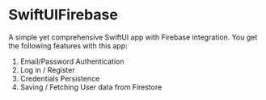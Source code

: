 # SwiftUIFirebase
A simple yet comprehensive SwiftUI app with Firebase integration. You get the following features with this app: 
1. Email/Password Authentication
2. Log in / Register
3. Credentials Persistence 
4. Saving / Fetching User data from Firestore
